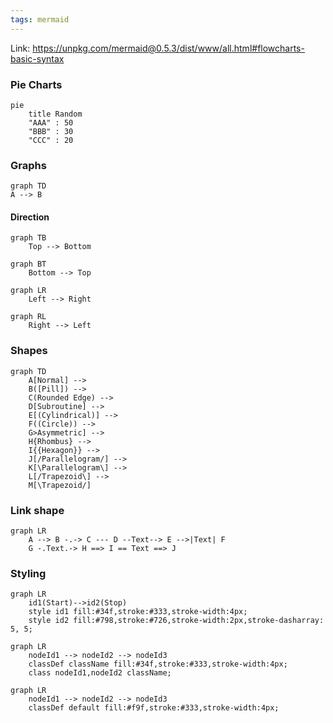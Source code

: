 ```yaml
---
tags: mermaid
---
```

Link: https://unpkg.com/mermaid@0.5.3/dist/www/all.html#flowcharts-basic-syntax

### Pie Charts
```mermaid
pie 
	title Random
	"AAA" : 50
	"BBB" : 30
	"CCC" : 20
```

### Graphs
```mermaid
graph TD
A --> B
```

#### Direction
```mermaid
graph TB
	Top --> Bottom
```

```mermaid
graph BT
	Bottom --> Top
```

```mermaid
graph LR
	Left --> Right
```

```mermaid
graph RL
	Right --> Left
```

### Shapes
```mermaid
graph TD
	A[Normal] -->
	B([Pill]) -->
	C(Rounded Edge) -->
	D[Subroutine] -->
	E[(Cylindrical)] -->
	F((Circle)) -->
	G>Asymmetric] -->
	H{Rhombus} -->
	I{{Hexagon}} -->
	J[/Parallelogram/] -->
	K[\Parallelogram\] -->
	L[/Trapezoid\] -->
	M[\Trapezoid/]
```

### Link shape
```mermaid
graph LR
	A --> B -.-> C --- D --Text--> E -->|Text| F
	G -.Text.-> H ==> I == Text ==> J
```

### Styling
```mermaid
graph LR
    id1(Start)-->id2(Stop)
    style id1 fill:#34f,stroke:#333,stroke-width:4px;
    style id2 fill:#798,stroke:#726,stroke-width:2px,stroke-dasharray: 5, 5;
```

```mermaid
graph LR
    nodeId1 --> nodeId2 --> nodeId3
    classDef className fill:#34f,stroke:#333,stroke-width:4px;
	class nodeId1,nodeId2 className;
```

```mermaid
graph LR
    nodeId1 --> nodeId2 --> nodeId3
    classDef default fill:#f9f,stroke:#333,stroke-width:4px;
```

